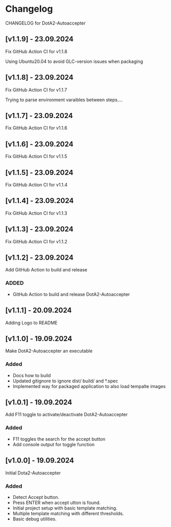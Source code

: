 # Changelog

CHANGELOG for DotA2-Autoaccepter

## [v1.1.9] - 23.09.2024

Fix GitHub Action CI for v1.1.8

Using Ubuntu20.04 to avoid GLC-version issues when packaging



## [v1.1.8] - 23.09.2024

Fix GitHub Action CI for v1.1.7

Trying to parse environment varaibles between steps....



## [v1.1.7] - 23.09.2024

Fix GitHub Action CI for v1.1.6



## [v1.1.6] - 23.09.2024

Fix GitHub Action CI for v1.1.5



## [v1.1.5] - 23.09.2024

Fix GitHub Action CI for v1.1.4



## [v1.1.4] - 23.09.2024

Fix GitHub Action CI for v1.1.3



## [v1.1.3] - 23.09.2024

Fix GitHub Action CI for v1.1.2



## [v1.1.2] - 23.09.2024

Add GitHub Action to build and release

### ADDED
- GitHub Action to build and release DotA2-Autoaccepter



## [v1.1.1] - 20.09.2024

Adding Logo to README



## [v1.1.0] - 19.09.2024

Make DotA2-Autoaccepter an executable

### Added
- Docs how to build
- Updated gitignore to ignore dist/ build/ and *.spec
- Implemented way for packaged application to also load tempalte images



## [v1.0.1] - 19.09.2024

Add F11 toggle to activate/deactivate DotA2-Autoaccepter

### Added
- F11 toggles the search for the accept button
- Add console output for toggle function



## [v1.0.0] - 19.09.2024

Initial Dota2-Autoaccepter 

### Added
- Detect Accept button.
- Press ENTER when accept utton is found.
- Initial project setup with basic template matching.
- Multiple template matching with different thresholds.
- Basic debug utilities.

